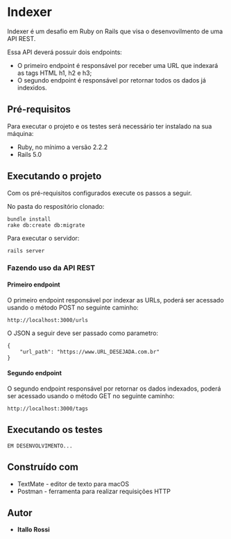 # Indexer

Indexer é um desafio em Ruby on Rails que visa o desenvovilmento de uma API REST.

Essa API deverá possuir dois endpoints:

* O primeiro endpoint é responsável por receber uma URL que indexará as tags HTML h1, h2 e h3;
* O segundo endpoint é responsável por retornar todos os dados já indexidos.

## Pré-requisitos

Para executar o projeto e os testes será necessário ter instalado na sua máquina:

* Ruby, no mínimo a versão 2.2.2
* Rails 5.0

## Executando o projeto

Com os pré-requisitos configurados execute os passos a seguir.

No pasta do respositório clonado:

```
bundle install
rake db:create db:migrate
```

Para executar o servidor:

```
rails server
```

### Fazendo uso da API REST

#### Primeiro endpoint

O primeiro endpoint responsável por indexar as URLs, poderá ser acessado usando o método POST no seguinte caminho:

```
http://localhost:3000/urls

```

O JSON a seguir deve ser passado como parametro:

```
{
	"url_path": "https://www.URL_DESEJADA.com.br"
}
```

#### Segundo endpoint

O segundo endpoint responsável por retornar os dados indexados, poderá ser acessado usando o método GET no seguinte caminho:

```
http://localhost:3000/tags
```

## Executando os testes

```
EM DESENVOLVIMENTO...
```

## Construído com

* TextMate - editor de texto para macOS
* Postman - ferramenta para realizar requisições HTTP

## Autor

* **Itallo Rossi**
